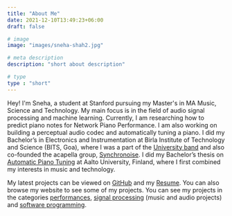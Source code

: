 ```yaml
---
title: "About Me"
date: 2021-12-10T13:49:23+06:00
draft: false

# image
image: "images/sneha-shah2.jpg"

# meta description
description: "short about description"

# type
type : "short"
---
```


Hey! I'm Sneha, a student at Stanford pursuing my Master's in MA Music, Science and Technology. My main focus is in the field of audio signal processing and machine learning. Currently, I am researching how to predict piano notes for Network Piano Performance. I am also working on building a perceptual audio codec and automatically tuning a piano.  I did my Bachelor’s in Electronics and Instrumentation at Birla Institute of Technology and Science (BITS, Goa), where I was a part of the [University band](https://sneha-shah.github.io/portfolio/performances-musoc/) and also co-founded the acapella group, [Synchronoise](https://sneha-shah.github.io/portfolio/performances-synchro/). I did my Bachelor’s thesis on [Automatic Piano Tuning](https://sneha-shah.github.io/portfolio/tuning-project/) at Aalto University, Finland, where I first combined my interests in music and technology.

My latest projects can be viewed on [GitHub](https://github.com/Sneha-shah) and my [Resume](https://drive.google.com/file/d/1y7ZEeYqI8DVXFgLuGBUzphfAP0wibP_V/view?usp=sharing). You can also browse my website to see some of my projects. You can see my projects in the categories [performances](https://sneha-shah.github.io/categories/performance/), [signal processing](https://sneha-shah.github.io/categories/signal-processing/) (music and audio projects) and [software programming](https://sneha-shah.github.io/categories/software-programming/). 